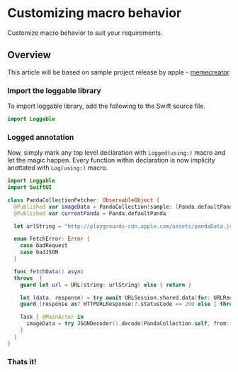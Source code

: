# Customizing macro behavior 

Customize macro behavior to suit your requirements.

## Overview

This article will be based on sample project release by apple - [memecreator](https://developer.apple.com/tutorials/sample-apps/memecreator)

### Import the loggable library

To import loggable library, add the following to the Swift source file.
```swift
import Loggable
```

### Logged annotation

Now, simply mark any top level declaration with ``Logged(using:)`` macro and let the magic happen.
Every function within declaration is now implicity anottated with ``Log(using:)`` macro.
```swift
import Loggable
import SwiftUI

class PandaCollectionFetcher: ObservableObject {
  @Published var imageData = PandaCollection(sample: [Panda.defaultPanda])
  @Published var currentPanda = Panda.defaultPanda

  let urlString = "http://playgrounds-cdn.apple.com/assets/pandaData.json"

  enum FetchError: Error {
    case badRequest
    case badJSON
  }

  func fetchData() async
  throws  {
    guard let url = URL(string: urlString) else { return }

    let (data, response) = try await URLSession.shared.data(for: URLRequest(url: url))
    guard (response as? HTTPURLResponse)?.statusCode == 200 else { throw FetchError.badRequest }

    Task { @MainActor in
      imageData = try JSONDecoder().decode(PandaCollection.self, from: data)
    }
  }
}
```

### Thats it!


